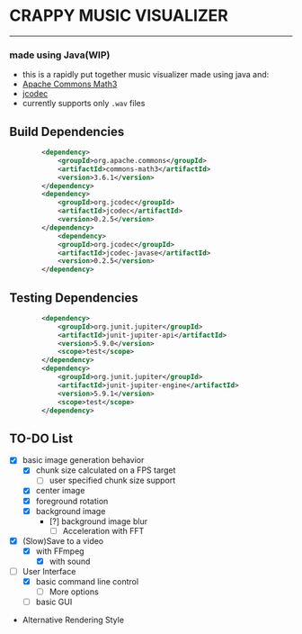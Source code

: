 # CRAPPY MUSIC VISUALIZER
<hr>

### made using Java(WIP)

- this is a rapidly put together music visualizer made using java and:
- [Apache Commons Math3](https://commons.apache.org/proper/commons-math/)
- [jcodec](https://github.com/jcodec/jcodec)
- currently supports only `.wav` files 
## Build Dependencies
```xml
        <dependency>
            <groupId>org.apache.commons</groupId>
            <artifactId>commons-math3</artifactId>
            <version>3.6.1</version>
        </dependency>
        <dependency>
            <groupId>org.jcodec</groupId>
            <artifactId>jcodec</artifactId>
            <version>0.2.5</version>
        </dependency>
            <dependency>
            <groupId>org.jcodec</groupId>
            <artifactId>jcodec-javase</artifactId>
            <version>0.2.5</version>
        </dependency>
```
## Testing Dependencies
```xml
        <dependency>
            <groupId>org.junit.jupiter</groupId>
            <artifactId>junit-jupiter-api</artifactId>
            <version>5.9.0</version>
            <scope>test</scope>
        </dependency>
        <dependency>
            <groupId>org.junit.jupiter</groupId>
            <artifactId>junit-jupiter-engine</artifactId>
            <version>5.9.1</version>
            <scope>test</scope>
        </dependency>
```
## TO-DO List
- [x] basic image generation behavior
    - [x] chunk size calculated on a FPS target
      - [ ] user specified chunk size support
    - [x] center image
    - [x] foreground rotation
    - [x] background image
        - [?] background image blur
          - [ ] Acceleration with FFT
- [x] (Slow)Save to a video
  - [x] with FFmpeg
    - [x] with sound
- [ ] User Interface
  - [x] basic command line control
    - [ ] More options
  - [ ] basic GUI
- Alternative Rendering Style